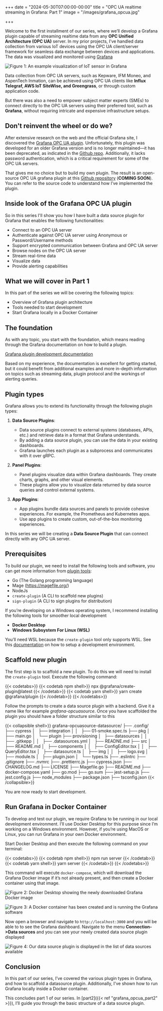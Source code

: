 +++
date = "2024-05-30T07:00:00-00:00"
title = "OPC UA realtime streaming in Grafana: Part 1"
image = "/images/grafana_opcua.jpg"

+++

Welcome to the first installment of our series, where we’ll develop a Grafana plugin capable of streaming realtime data from any **OPC Unified Architecture (OPC UA)** server. In my prior projects, I’ve handled data collection from various IoT devices using the OPC UA client/server framework for seamless data exchange between devices and applications. The data was visualized and monitored using [Grafana](https://grafana.com/)

![](/images/grafana_dashboard.png "Figure 1: An example visualization of IoT sensor in Grafana")

Data collection from OPC UA servers, such as Kepware, IFM Moneo, and AspenTech Inmation, can be achieved using OPC UA clients like **Influx Telegraf, AWS IoT SiteWise, and Greengrass**, or through custom application code.

But there was also a need to empower subject matter experts (SMEs) to connect directly to the OPC UA servers using their preferred tool, such as **Grafana**, without requiring intricate and expensive infrastructure setups.

## Don't reinvent the wheel or do we?

After extensive research on the web and the official Grafana site, I discovered the [Grafana OPC UA plugin](https://grafana.com/docs/plugins/grafana-opcua-datasource/latest/). Unfortunately, this plugin was developed for an older Grafana version and is no longer maintained—it has been deprecated, as indicated in the [Github repo](https://github.com/grafana/opcua-datasource). Additionally, it lacks password authentication, which is a critical requirement for some of the OPC UA servers.

That gives me no choice but to build my own plugin. The result is an open-source OPC UA grafana plugin at this [Github repository]() (**COMING SOON**). You can refer to the source code to understand how I’ve implemented the plugin.

## Inside look of the Grafana OPC UA plugin

So in this series I'll show you how I have built a data source plugin for Grafana that enables the following functionalities:

- Connect to an OPC UA server
- Authenticate against OPC UA server using Anonymous or Password/Username methods
- Support encrypted communication between Grafana and OPC UA server
- Browse nodes on the OPC UA server
- Stream real-time data
- Visualize data
- Provide alerting capabilities

## What we will cover in Part 1

In this part of the series we will be covering the following topics:

- Overview of Grafana plugin architecture
- Tools needed to start development
- Start Grafana locally in a Docker Container

## The foundation

As with any topic, you start with the foundation, which means reading through the Grafana documentation on how to build a plugin.

[Grafana plugin development documentation](https://grafana.com/developers/plugin-tools/introduction/)

Based on my experience, the documentation is excellent for getting started, but it could benefit from additional examples and more in-depth information on topics such as streaming data, plugin protocol and the workings of alerting queries.

## Plugin types

Grafana allows you to extend its functionality through the following plugin types:

1. **Data Source Plugins**:
   - Data source plugins connect to external systems (databases, APIs, etc.) and retrieve data in a format that Grafana understands.
   - By adding a data source plugin, you can use the data in your existing dashboards.
   - Grafana launches each plugin as a subprocess and communicates with it over gRPC.

2. **Panel Plugins**:
   - Panel plugins visualize data within Grafana dashboards. They create charts, graphs, and other visual elements.
   - These plugins allow you to visualize data returned by data source queries and control external systems.

3. **App Plugins**:
   - App plugins bundle data sources and panels to provide cohesive experiences. For example, the Prometheus and Kubernetes apps.
   - Use app plugins to create custom, out-of-the-box monitoring experiences.

In this series we will be creating a **Data Source Plugin** that can connect directly with any OPC UA server.

## Prerequisites

To build our plugin, we need to install the following tools and software, you can get more information from [plugin tools](https://grafana.com/developers/plugin-tools/):

- Go (The Golang programming language)
- Mage (https://magefile.org/)
- NodeJs
- `create-plugin` (A CLI to scaffold new plugins)
- `sign-plugin` (A CLI to sign plugins for distribution)

If you’re developing on a Windows operating system, I recommend installing the following tools for smoother local development

- **Docker Desktop**
- **Windows Subsystem For Linux (WSL)**

You’ll need WSL because the `create-plugin` tool only supports WSL. See this [documentation](https://grafana.com/developers/plugin-tools/get-started/set-up-development-environment/) on how to setup a development environment.


## Scaffold new plugin

The first step is to scaffold a new plugin. To do this we will need to install the `create-plugin` tool. Execute the following command:

{{< codetabs>}}
{{< codetab npm shell>}}
npx @grafana/create-plugin@latest
{{< /codetab>}}
{{< codetab yarn shell>}}
yarn create @grafana/plugin
{{< /codetab>}}
{{< /codetabs>}}

Follow the prompts to create a data source plugin with a backend. Give it a name like for example *grafana-opcuasource*. Once you have scaffolded the plugin you should have a folder structure similar to this

{{< collapsible shell>}}
grafana-opcuasource-datasource/
├── .config/
├── cypress
│   ├── integration
│   │   ├── 01-smoke.spec.ts
├── pkg
│   ├── main.go
│   └── plugin
├── provisioning
│   ├── datasources
│   │   ├── .gitkepp
│   │   ├── .datasources.yml
│   ├── READNE.md
├── src
│   ├── README.md
│   ├── components
│   │   ├── ConfigEditor.tsx
│   │   ├── QueryEditor.tsx
│   ├── datasource.ts
│   ├── img
│   │   ├── logo.svg
│   ├── module.ts
│   ├── plugin.json
│   └── types.ts
├── .eslintrc
├── .gitignore
├── .nvmrc
├── .prettierrc.js
├── cypress.json
├── CHANGELOG.md
├── LICENSE
├── Magefile.go
├── README.md
├── docker-compose.yaml
├── go.mod
├── go.sum
├── jest-setup.js
├── jest.config.js
├── node_modules
├── package.json
├── tsconfig.json
{{< /collapsible>}}

You are now ready to start development.

## Run Grafana in Docker Container

To develop and test our plugin, we require Grafana to be running in our local development environment. I’ll use Docker Desktop for this purpose since I’m working on a Windows environment. However, if you’re using MacOS or Linux, you can run Grafana in your own Docker environment.

Start Docker Desktop and then execute the following command on your terminal:

{{< codetabs>}}
{{< codetab npm shell>}}
npm run server
{{< /codetab>}}
{{< codetab yarn shell>}}
yarn server
{{< /codetab>}}
{{< /codetabs>}}

This command will execute `docker-compose`, which will download the Grafana Docker image if it’s not already present, and then create a Docker container using that image.

![](/images/grafana_docker_image.png "Figure 2: Docker Desktop showing the newly downloaded Grafana Docker image")

![](/images/grafana_docker_container.png "Figure 3: A Docker container has been created and is running the Grafana software")

Now open a browser and navigate to `http://localhost:3000` and you will be able to to see the Grafana dashboard. Navigate to the menu **Connection->Data sources** and you can see your newly created data source plugin displayed

![](/images/grafana_data_connection.png "Figure 4: Our data source plugin is displayed in the list of data sources available")

## Conclusion

In this part of our series, I’ve covered the various plugin types in Grafana, and how to scaffold a datasource plugin. Additionally, I've shown how to run Grafana locally inside a Docker container.

This concludes part 1 of our series. In [part2]({{< ref "grafana_opcua_part2" >}}), I’ll guide you through the basic structure of a data source plugin.